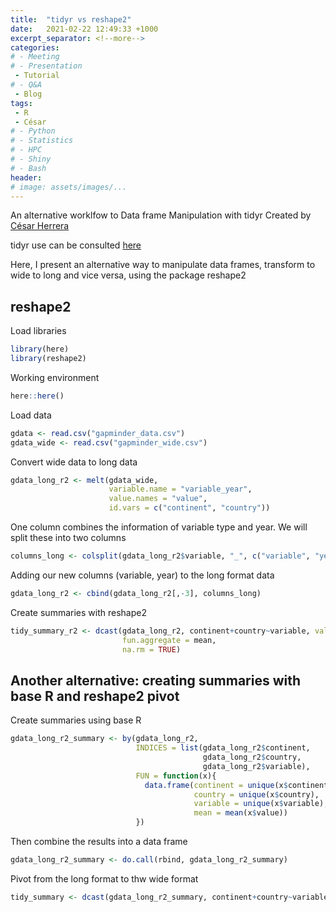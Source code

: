 ```yaml
---
title:  "tidyr vs reshape2"
date:   2021-02-22 12:49:33 +1000
excerpt_separator: <!--more-->
categories:
# - Meeting
# - Presentation
 - Tutorial
# - Q&A
 - Blog
tags:
 - R
 - César
# - Python
# - Statistics
# - HPC
# - Shiny
# - Bash
header:
# image: assets/images/...
---
```


An alternative worklfow to Data frame Manipulation with tidyr
Created by [César Herrera](https://github.com/CexyNature/)

tidyr use can be consulted [here](meeting/tutorial/Data-frame-manipulation-with-tidyr/)

Here, I present an alternative way to manipulate data frames, transform to wide to long and vice versa, using the package reshape2

## reshape2

Load libraries
```R
library(here)
library(reshape2)
```

Working environment
```R
here::here()
```

Load data
```R
gdata <- read.csv("gapminder_data.csv")
gdata_wide <- read.csv("gapminder_wide.csv")
```

Convert wide data to long data
```R
gdata_long_r2 <- melt(gdata_wide, 
                      variable.name = "variable_year",
                      value.names = "value",
                      id.vars = c("continent", "country"))
```

One column combines the information of variable type and year. We will split these into two columns
```R
columns_long <- colsplit(gdata_long_r2$variable, "_", c("variable", "year"))
```

Adding our new columns (variable, year) to the long format data
```R
gdata_long_r2 <- cbind(gdata_long_r2[,-3], columns_long)
```

Create summaries with reshape2
```R
tidy_summary_r2 <- dcast(gdata_long_r2, continent+country~variable, value.var='value',
                         fun.aggregate = mean, 
                         na.rm = TRUE)
```

## Another alternative: creating summaries with base R and reshape2 pivot

Create summaries using base R
```R
gdata_long_r2_summary <- by(gdata_long_r2, 
                            INDICES = list(gdata_long_r2$continent, 
                                           gdata_long_r2$country,
                                           gdata_long_r2$variable),
                            FUN = function(x){
                              data.frame(continent = unique(x$continent),
                                         country = unique(x$country),
                                         variable = unique(x$variable),
                                         mean = mean(x$value))
                            })
```

Then combine the results into a data frame
```R
gdata_long_r2_summary <- do.call(rbind, gdata_long_r2_summary)
```

Pivot from the long format to thw wide format
```R
tidy_summary <- dcast(gdata_long_r2_summary, continent+country~variable, value.var='mean')
```


